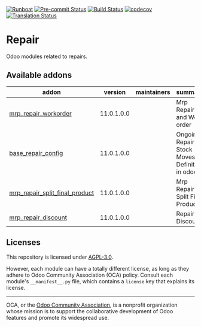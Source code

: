 
[![Runboat](https://img.shields.io/badge/runboat-Try%20me-875A7B.png)](https://runboat.odoo-community.org/builds?repo=OCA/repair&target_branch=15.0)
[![Pre-commit Status](https://github.com/OCA/repair/actions/workflows/pre-commit.yml/badge.svg?branch=15.0)](https://github.com/OCA/repair/actions/workflows/pre-commit.yml?query=branch%3A15.0)
[![Build Status](https://github.com/OCA/repair/actions/workflows/test.yml/badge.svg?branch=15.0)](https://github.com/OCA/repair/actions/workflows/test.yml?query=branch%3A15.0)
[![codecov](https://codecov.io/gh/OCA/repair/branch/15.0/graph/badge.svg)](https://codecov.io/gh/OCA/repair)
[![Translation Status](https://translation.odoo-community.org/widgets/repair-15-0/-/svg-badge.svg)](https://translation.odoo-community.org/engage/repair-15-0/?utm_source=widget)

<!-- /!\ do not modify above this line -->

# Repair

Odoo modules related to repairs.

<!-- /!\ do not modify below this line -->

<!-- prettier-ignore-start -->

[//]: # (addons)

Available addons
----------------
addon | version    | maintainers | summary
--- |------------| --- | ---
[mrp_repair_workorder](mrp_repair_workorder/) | 11.0.1.0.0 |  | Mrp Repair and Work order
[base_repair_config](base_repair_config/) | 11.0.1.0.0 |  | Ongoing Repair Stock Moves Definition in odoo
[mrp_repair_split_final_product](mrp_repair_split_final_product/) | 11.0.1.0.0 |  | Mrp Repair Split Final Product
[mrp_repair_discount](mrp_repair_discount/) | 11.0.1.0.0 |  | Repair Discount

[//]: # (end addons)

<!-- prettier-ignore-end -->

## Licenses

This repository is licensed under [AGPL-3.0](LICENSE).

However, each module can have a totally different license, as long as they adhere to Odoo Community Association (OCA)
policy. Consult each module's `__manifest__.py` file, which contains a `license` key
that explains its license.

----
OCA, or the [Odoo Community Association](http://odoo-community.org/), is a nonprofit
organization whose mission is to support the collaborative development of Odoo features
and promote its widespread use.
